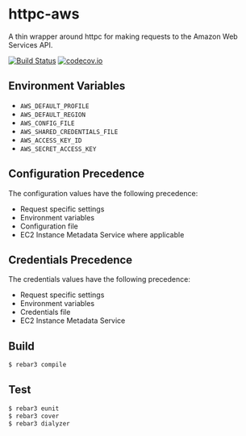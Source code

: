 httpc-aws
=========
A thin wrapper around httpc for making requests to the Amazon Web Services API.

[![Build Status](https://travis-ci.org/gmr/httpc-aws.svg?branch=master)](https://travis-ci.org/gmr/httpc-aws)
[![codecov.io](https://codecov.io/github/gmr/httpc-aws/coverage.svg?branch=master)](https://codecov.io/github/gmr/httpc-aws?branch=master)

Environment Variables
---------------------
- ``AWS_DEFAULT_PROFILE``
- ``AWS_DEFAULT_REGION``
- ``AWS_CONFIG_FILE``
- ``AWS_SHARED_CREDENTIALS_FILE``
- ``AWS_ACCESS_KEY_ID``
- ``AWS_SECRET_ACCESS_KEY``

Configuration Precedence
------------------------
The configuration values have the following precedence:

- Request specific settings
- Environment variables
- Configuration file
- EC2 Instance Metadata Service where applicable

Credentials Precedence
----------------------
The credentials values have the following precedence:

- Request specific settings
- Environment variables
- Credentials file
- EC2 Instance Metadata Service

Build
-----

```bash
$ rebar3 compile
```

Test
----

```bash
$ rebar3 eunit
$ rebar3 cover
$ rebar3 dialyzer
```
